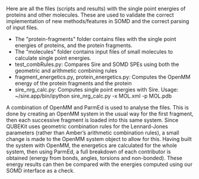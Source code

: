 Here are all the files (scripts and results) with the single point energies of proteins and other molecules.
These are used to validate the correct implementation of new methods/features in SOMD and the correct parsing of input files.
- The "protein-fragments" folder contains files with the single point energies of proteins, and the protein fragments.
- The "molecules" folder contains input files of small molecules to calculate single point energies.
- test_combRules.py: Compares Sire and SOMD SPEs using both the geometric and arithmetic combining rules 
- fragment_energetics.py, protein_energetics.py: Computes the OpenMM energy of the protein fragments and the protein
- sire_nrg_calc.py: Computes single point energies with Sire. Usage: ~/sire.app/bin/ipython sire_nrg_calc.py -x MOL.xml -p MOL.pdb


A combination of OpenMM and ParmEd is used to analyse the files. This is done by creating an OpenMM system in the usual way for the first fragment, then each successive fragment is loaded into this same system. Since QUBEKit uses geometric combination rules for the Lennard-Jones parameters (rather than Amber’s arithmetic combination rules), a small change is made to the OpenMM system object to allow for this. Having built the system with OpenMM, the energetics are calculated for the whole system, then using ParmEd, a full breakdown of each contributor is obtained (energy from bonds, angles, torsions and non-bonded). These energy results can then be compared with the energies computed using our SOMD interface as a check.

